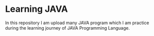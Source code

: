 # **Learning JAVA**
In this repository I am upload many JAVA program which I am practice during the learning journey of JAVA Programming Language.
